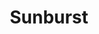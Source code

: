 ---
title: "Sunburst"

spell:
  schools:
    - name:        "Evocation"
      subschools:  []
      descriptors: ["Light"]
  classes:
    - name:  "Druid"
      abbr:  "Drd"
      level: 8
    - name:  "Sorcerer/Wizard"
      abbr:  "Sor/Wiz"
      level: 8
  domains:
    - name:  "Sun"
      abbr:  "Sun"
      level: 8
  components:         [V, S, M/DF]
  castingTime:        "1 standard action"
  range:              "Long (400 ft. + 40 ft./level)"
  area:               "80-ft.-radius burst"
  duration:           "Instantaneous"
  savingThrow:        "Reflex partial; see text"
  spellResistance:    "Yes"
  materialComponents: ["A piece of sunstone and a naked flame."]
  description:        |
    Sunburst causes a globe of searing radiance to explode silently from a point you select. All creatures in the globe are blinded and take {% die_roll 6 6 0 %} points of damage. A creature to which sunlight is harmful or unnatural takes double damage. A successful Reflex save negates the blindness and reduces the damage by half.

    An undead creature caught within the globe takes {% die_roll 1 6 0 %} points of damage per caster level (maximum {% die_roll 25 6 0 %}), or half damage if a Reflex save is successful. In addition, the burst results in the destruction of any undead creature specifically harmed by bright light if it fail its save.

    The ultraviolet light generated by the spell deals damage to fungi, mold, oozes, and slimes just as if they were undead creatures.

    Sunburst dispels any darkness spells of lower than 9th level within its area.
---